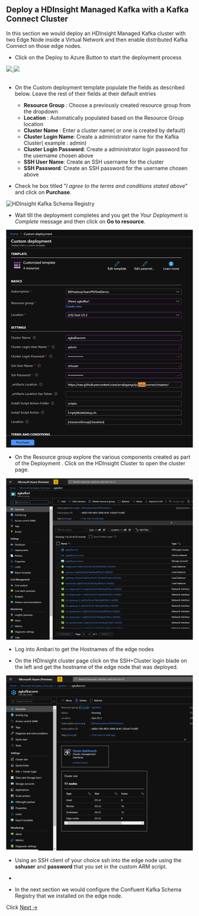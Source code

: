 ## Deploy a HDInsight Managed Kafka with a Kafka Connect Cluster 

In this section we would deploy an HDInsight Managed Kafka  cluster with two Edge Node inside a Virtual Network and then enable distributed Kafka Connect on those edge nodes.  

- Click on the Deploy to Azure Button to start the deployment process

<a href="https://portal.azure.com/#create/Microsoft.Template/uri/https%3A%2F%2Fraw.githubusercontent.com%2Farnabganguly%2FKafkaconnect%2Fmaster%2Fazuredeploy.json" target="_blank">
    <img src="http://azuredeploy.net/deploybutton.png"/>
</a><a href="http://armviz.io/#/?load=https://raw.githubusercontent.com/arnabganguly/Kafkaconnect/master/azuredeploy.json" target="_blank">
  <img src="http://armviz.io/visualizebutton.png"/>
</a>

</br>
</br>

 - On the Custom deployment template populate the fields as described below. Leave the rest of their fields at their default entries
    -  **Resource Group** : Choose a previously created resource group from the dropdown
    - **Location** : Automatically populated based on the Resource Group location 
    - **Cluster Name** : Enter a cluster name( or one is created by default)
    - **Cluster Login Name**: Create a administrator name for the Kafka Cluster( example : admin) 
    - **Cluster Login Password**: Create a administrator login password for the username chosen above
    - **SSH User Name**: Create an SSH username for the cluster
    - **SSH Password**: Create an SSH password for the username chosen above

- Check he box titled "*I agree to the terms and conditions stated above*" and click on **Purchase**. 
    
![HDInsight Kafka Schema Registry]()

- Wait till the deployment completes and you get the *Your Deployment is Complete* message and then click on  **Go to resource**.

![HDInsight Kafka Schema Registry](https://github.com/arnabganguly/Kafkaconnect/blob/master/images/pic3.png)



- On the Resource group explore the various components created as part of the Deployment . Click on the HDInsight Cluster to open the cluster page. 

![HDInsight Kafka Schema Registry](https://github.com/arnabganguly/Kafkaconnect/blob/master/images/pic5.png)

- Log into Ambari to get the Hostnames of the edge nodes 




- On the HDInsight cluster page click on the SSH+Cluster login blade on the left and get the hostname of the edge node that was deployed.

![HDInsight Kafka Schema Registry](https://github.com/arnabganguly/Kafkaconnect/blob/master/images/pic6.png)





- Using an SSH client of your choice ssh into the edge node using the **sshuser** and **password** that you set in the custom ARM script. 

- 

- In the next section we would configure the Confluent Kafka Schema Registry that we installed on the edge node.  

Click  [Next ->](https://github.com/arnabganguly/Kafkaconnect/blob/master/ConfigureKafkaConnectdistrbuted.md)  
<!--stackedit_data:
eyJoaXN0b3J5IjpbMTg4OTM0NTk2MywxMDc4Mzk0NDYxLC0yMD
c1MTc1MTk0LC0xNjUzNzEzNDc5LC00MjI3NzE1MywtMTk4MTM1
OTE5LDEzNDMxMjIyNDQsOTcyMzQ4OTE0LDE3ODQyNDgzMjYsLT
EwODE5NDk0MzcsLTM3NjY0MTAxOSwtMTk0NjU5ODAwMiwxMjM5
NjI1MDM1LDE2NzQ0MTU0NjNdfQ==
-->